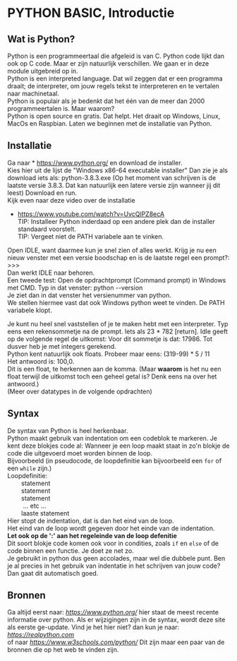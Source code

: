 # PYTHON BASIC, Introductie

## Wat is Python?

Python is een programmeertaal die afgeleid is van C. Python code lijkt dan ook op C code. Maar er zijn natuurlijk verschillen. We gaan er in deze module uitgebreid op in.  
Python is een interpreted language. Dat wil zeggen dat er een programma draait; de interpreter, om jouw regels tekst te interpreteren en te vertalen naar machinetaal.  
Python is populair als je bedenkt dat het één van de meer dan 2000 programmeertalen is. Maar waarom?  
Python is open source en gratis. Dat helpt. Het draait op Windows, Linux, MacOs en Raspbian.
Laten we beginnen met de installatie van Python.
## Installatie
Ga naar * https://www.python.org/ en download de installer.  
Kies hier uit de lijst de "Windows x86-64 executable installer"
Dan zie je als download iets als: python-3.8.3.exe
(Op het moment van schrijven is de laatste versie 3.8.3. Dat kan natuurlijk een latere versie zijn wanneer jij dit leest)
Download en run.  
Kijk even naar deze video over de installatie  
* https://www.youtube.com/watch?v=UvcQlPZ8ecA  
TIP: Installeer Python inderdaad op een andere plek dan de installer standaard voorstelt.  
TIP: Vergeet niet de PATH variabele aan te vinken.

Open IDLE, want daarmee kun je snel zien of alles werkt.
Krijg je nu een nieuw venster met een versie boodschap en is de laatste regel een prompt?:  >>>  
Dan werkt IDLE naar behoren.  
Een tweede test: Open de opdrachtprompt (Command prompt) in Windows met CMD. Typ in dat venster: python --version  
Je ziet dan in dat venster het versienummer van python.  
We stellen hiermee vast dat ook Windows python weet te vinden. De PATH variabele klopt.

Je kunt nu heel snel vaststellen of je te maken hebt met een interpreter.
Typ eens een rekensommetje na de prompt. Iets als 23 * 782 [return].
Idle geeft op de volgende regel de uitkomst: Voor dit sommetje is dat: 17986.
Tot dusver heb je met integers gerekend.  
Python kent natuurlijk ook floats. Probeer maar eens: (319-99) * 5 / 11  
Het antwoord is: 100,0.  
Dit is een float, te herkennen aan de komma. (Maar **waarom** is het nu een float terwijl de uitkomst toch een geheel getal is? Denk eens na over het antwoord.)  
(Meer over datatypes in de volgende opdrachten)

## Syntax
De syntax van Python is heel herkenbaar.  
Python maakt gebruik van indentation om een codeblok te markeren.
Je kent deze blokjes code al: Wanneer je een loop maakt staat in zo'n blokje de code die uitgevoerd moet worden binnen de loop.  
Bijvoorbeeld (in pseudocode, de loopdefinitie kan bijvoorbeeld een `for` of een `while` zijn.)   
Loopdefinitie:  
&nbsp;&nbsp;&nbsp;&nbsp;&nbsp;&nbsp;&nbsp;&nbsp;statement    
&nbsp;&nbsp;&nbsp;&nbsp;&nbsp;&nbsp;&nbsp;&nbsp;statement   
&nbsp;&nbsp;&nbsp;&nbsp;&nbsp;&nbsp;&nbsp;&nbsp;statement  
&nbsp;&nbsp;&nbsp;&nbsp;&nbsp;&nbsp;&nbsp;&nbsp; ... etc ...  
&nbsp;&nbsp;&nbsp;&nbsp;&nbsp;&nbsp;&nbsp;&nbsp;laaste statement  
Hier stopt de indentation, dat is dan het eind van de loop.  
Het eind van de loop wordt gegeven door het einde van de indentation.  
**Let ook op de ':' aan het regeleinde van de loop defenitie**  
Dit soort blokje code komen ook voor in condities, zoals `if` en  `else` of de code binnen een functie. Je doet ze net zo.  
Je gebruikt in python dus geen accolades, maar wel die dubbele punt.
Ben je al precies in het gebruik van indentatie in het schrijven van jouw code? Dan gaat dit automatisch goed.

## Bronnen  

Ga altijd eerst naar: *https://www.python.org/* hier staat de meest recente informatie over python. Als er wijzigingen zijn in de syntax, wordt deze site als eerste ge-update.
Vind je het hier niet? dan kun je naar: *https://realpython.com*  
of naar *https://www.w3schools.com/python/*
Dit zijn maar een paar van de bronnen die op het web te vinden zijn.
